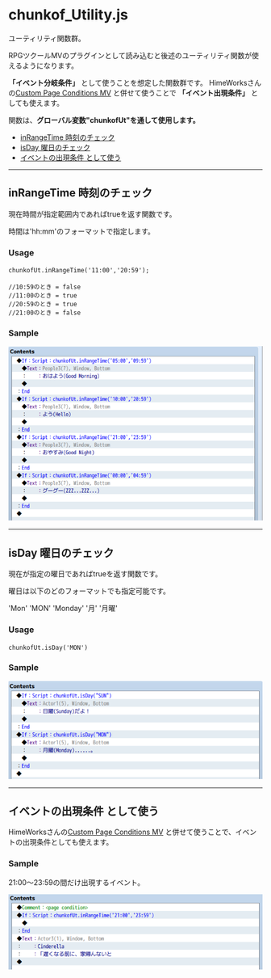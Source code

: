 # chunkof_Utility.js

ユーティリティ関数群。

RPGツクールMVのプラグインとして読み込むと後述のユーティリティ関数が使えるようになります。

**「イベント分岐条件」** として使うことを想定した関数群です。
HimeWorksさんの[Custom Page Conditions MV](http://himeworks.com/2015/10/custom-page-conditions-mv/)
と併せて使うことで **「イベント出現条件」** としても使えます。

 関数は、**グローバル変数"chunkofUt"を通して使用します。**

 * [inRangeTime 時刻のチェック](#inRangeTime)
 * [isDay 曜日のチェック](#isDay)
 * [イベントの出現条件 として使う](#as_page_condition)


---
<a id="inRangeTime"></a>
## inRangeTime 時刻のチェック

現在時間が指定範囲内であればtrueを返す関数です。

時間は'hh:mm'のフォーマットで指定します。

### Usage

```
chunkofUt.inRangeTime('11:00','20:59');

//10:59のとき = false
//11:00のとき = true
//20:59のとき = true
//21:00のとき = false
```

### Sample

![](screenshot/inTimeRange.png)

---
<a id="isDay"></a>
## isDay 曜日のチェック

現在が指定の曜日であればtrueを返す関数です。

曜日は以下のどのフォーマットでも指定可能です。

'Mon'
'MON'
'Monday'
'月'
'月曜'

### Usage

```
chunkofUt.isDay('MON')
```

### Sample

![](screenshot/isDay.png)

---
<a id="as_page_condition"></a>
## イベントの出現条件 として使う

HimeWorksさんの[Custom Page Conditions MV](http://himeworks.com/2015/10/custom-page-conditions-mv/)
と併せて使うことで、イベントの出現条件としても使えます。

### Sample
21:00～23:59の間だけ出現するイベント。

![](screenshot/useCustomPageCondition.png)
